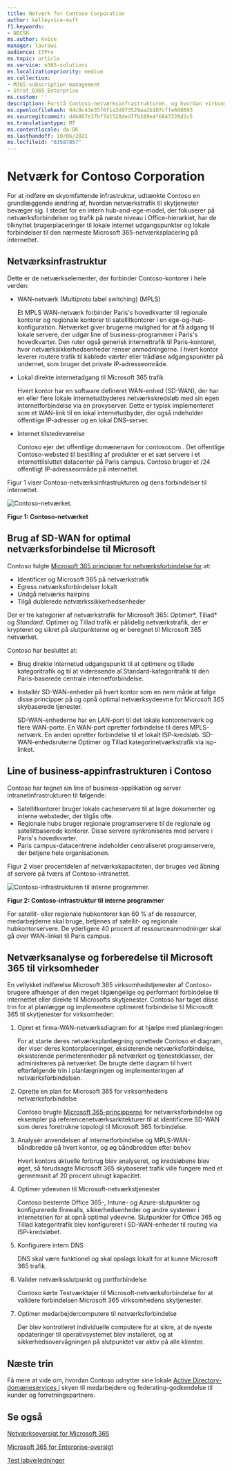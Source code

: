 ```yaml
---
title: Netværk for Contoso Corporation
author: kelleyvice-msft
f1.keywords:
- NOCSH
ms.author: kvice
manager: laurawi
audience: ITPro
ms.topic: article
ms.service: o365-solutions
ms.localizationpriority: medium
ms.collection:
- M365-subscription-management
- Strat_O365_Enterprise
ms.custom: ''
description: Forstå Contoso-netværksinfrastrukturen, og hvordan virksomheden bruger sin SD-WAN-teknologi for optimal netværksydeevne til Microsoft 365 til skytjenester for virksomheder.
ms.openlocfilehash: 94c9c43e35f0f1a3d973529aa2b107cffe608693
ms.sourcegitcommit: d4b867e37bf741528ded7fb289e4f6847228d2c5
ms.translationtype: MT
ms.contentlocale: da-DK
ms.lasthandoff: 10/06/2021
ms.locfileid: "63587857"
---
```

# <a name="networking-for-the-contoso-corporation"></a>Netværk for Contoso Corporation

For at indføre en skyomfattende infrastruktur, udtænkte Contoso en grundlæggende ændring af, hvordan netværkstrafik til skytjenester bevæger sig. I stedet for en intern hub-and-ege-model, der fokuserer på netværksforbindelser og trafik på næste niveau i Office-hierarkiet, har de tilknyttet brugerplaceringer til lokale internet udgangspunkter og lokale forbindelser til den nærmeste Microsoft 365-netværksplacering på internettet.

## <a name="networking-infrastructure"></a>Netværksinfrastruktur

Dette er de netværkselementer, der forbinder Contoso-kontorer i hele verden:

- WAN-netværk (Multiproto label switching) (MPLS)

  Et MPLS WAN-netværk forbinder Paris's hovedkvarter til regionale kontorer og regionale kontorer til satellitkontorer i en ege-og-hub-konfiguration. Netværket giver brugerne mulighed for at få adgang til lokale servere, der udgør line of business-programmer i Paris's hovedkvarter. Den ruter også generisk internettrafik til Paris-kontoret, hvor netværksikkerhedsenheder renser anmodningerne. I hvert kontor leverer routere trafik til kablede værter eller trådløse adgangspunkter på undernet, som bruger det private IP-adresseområde.

- Lokal direkte internetadgang til Microsoft 365 trafik

  Hvert kontor har en software defineret WAN-enhed (SD-WAN), der har en eller flere lokale internetudbyderes netværkskredsløb med sin egen internetforbindelse via en proxyserver. Dette er typisk implementeret som et WAN-link til en lokal internetudbyder, der også indeholder offentlige IP-adresser og en lokal DNS-server.

- Internet tilstedeværelse

  Contoso ejer det offentlige domænenavn for contosocom\.. Det offentlige Contoso-websted til bestilling af produkter er et sæt servere i et internettilsluttet datacenter på Paris campus. Contoso bruger et /24 offentligt IP-adresseområde på internettet.

Figur 1 viser Contoso-netværksinfrastrukturen og dens forbindelser til internettet.

![Contoso-netværket.](../media/contoso-networking/contoso-networking-fig1.png)
 
**Figur 1: Contoso-netværket**

## <a name="use-of-sd-wan-for-optimal-network-connectivity-to-microsoft"></a>Brug af SD-WAN for optimal netværksforbindelse til Microsoft

Contoso fulgte [Microsoft 365 principper for netværksforbindelse for](microsoft-365-network-connectivity-principles.md) at:

- Identificer og Microsoft 365 på netværkstrafik
- Egress netværksforbindelser lokalt
- Undgå netværks hairpins
- Tilgå dublerede netværkssikkerhedsenheder

Der er tre kategorier af netværkstrafik for Microsoft 365: *Optimer**, Tillad* og *Standard*. Optimer og Tillad trafik er pålidelig netværkstrafik, der er krypteret og sikret på slutpunkterne og er beregnet til Microsoft 365 netværket.

Contoso har besluttet at:

- Brug direkte internetud udgangspunkt til at optimere og tillade kategoritrafik og til at videresende al Standard-kategoritrafik til den Paris-baserede centrale internetforbindelse.

- Installér SD-WAN-enheder på hvert kontor som en nem måde at følge disse principper på og opnå optimal netværksydeevne for Microsoft 365 skybaserede tjenester.

  SD-WAN-enhederne har en LAN-port til det lokale kontornetværk og flere WAN-porte. En WAN-port opretter forbindelse til deres MPLS-netværk. En anden opretter forbindelse til et lokalt ISP-kredsløb. SD-WAN-enhedsruterne Optimer og Tillad kategorinetværkstrafik via isp-linket.

## <a name="the-contoso-line-of-business-app-infrastructure"></a>Line of business-appinfrastrukturen i Contoso

Contoso har tegnet sin line of business-applikation og server intranetinfrastrukturen til følgende:

- Satellitkontorer bruger lokale cacheservere til at lagre dokumenter og interne websteder, der tilgås ofte.
- Regionale hubs bruger regionale programservere til de regionale og satellitbaserede kontorer. Disse servere synkroniseres med servere i Paris's hovedkvarter.
- Paris campus-datacentrene indeholder centraliseret programservere, der betjene hele organisationen.

Figur 2 viser procentdelen af netværkskapaciteten, der bruges ved åbning af servere på tværs af Contoso-intranettet.

![Contoso-infrastrukturen til interne programmer.](../media/contoso-networking/contoso-networking-fig2.png)
 
**Figur 2: Contoso-infrastruktur til interne programmer**

For satellit- eller regionale hubkontorer kan 60 % af de ressourcer, medarbejderne skal bruge, betjenes af satellit- og regionale hubkontorservere. De yderligere 40 procent af ressourceanmodninger skal gå over WAN-linket til Paris campus.

## <a name="network-analysis-and-preparation-for-microsoft-365-for-enterprise"></a>Netværksanalyse og forberedelse til Microsoft 365 til virksomheder

En vellykket indførelse Microsoft 365 virksomhedstjenester af Contoso-brugere afhænger af den meget tilgængelige og performant forbindelse til internettet eller direkte til Microsofts skytjenester. Contoso har taget disse trin for at planlægge og implementere optimeret forbindelse til Microsoft 365 til skytjenester for virksomheder:

1. Opret et firma-WAN-netværksdiagram for at hjælpe med planlægningen

   For at starte deres netværksplanlægning oprettede Contoso et diagram, der viser deres kontorplaceringer, eksisterende netværksforbindelse, eksisterende perimeterenheder på netværket og tjenesteklasser, der administreres på netværket. De brugte dette diagram til hvert efterfølgende trin i planlægningen og implementeringen af netværksforbindelsen.

2. Oprette en plan for Microsoft 365 for virksomhedens netværksforbindelse

   Contoso brugte [Microsoft 365-principperne](microsoft-365-network-connectivity-principles.md) for netværksforbindelse og eksempler på referencenetværksarkitekturer til at identificere SD-WAN som deres foretrukne topologi til Microsoft 365 forbindelse.

3. Analysér anvendelsen af internetforbindelse og MPLS-WAN-båndbredde på hvert kontor, og øg båndbredden efter behov

   Hvert kontors aktuelle forbrug blev analyseret, og kredsløbene blev øget, så forudsagte Microsoft 365 skybaseret trafik ville fungere med et gennemsnit af 20 procent ubrugt kapacitet.

4. Optimer ydeevnen til Microsoft-netværkstjenester

   Contoso bestemte Office 365-, Intune- og Azure-slutpunkter og konfigurerede firewalls, sikkerhedsenheder og andre systemer i internetstien for at opnå optimal ydeevne. Slutpunkter for Office 365 og Tillad kategoritrafik blev konfigureret i SD-WAN-enheder til routing via ISP-kredsløbet.

5. Konfigurere intern DNS

   DNS skal være funktionel og skal opslags lokalt for at kunne Microsoft 365 trafik.

6. Valider netværksslutpunkt og portforbindelse

   Contoso kørte Testværktøjer til Microsoft-netværksforbindelse for at validere forbindelsen Microsoft 365 virksomhedens skytjenester.

7. Optimer medarbejdercomputere til netværksforbindelse

   Der blev kontrolleret individuelle computere for at sikre, at de nyeste opdateringer til operativsystemet blev installeret, og at sikkerhedsovervågningen på slutpunktet var aktiv på alle klienter.

## <a name="next-step"></a>Næste trin

Få mere at vide om, hvordan Contoso udnytter sine lokale [Active Directory-domæneservices i](contoso-identity.md) skyen til medarbejdere og federating-godkendelse til kunder og forretningspartnere.

## <a name="see-also"></a>Se også

[Netværksoversigt for Microsoft 365](networking-roadmap-microsoft-365.md)

[Microsoft 365 for Enterprise-oversigt](microsoft-365-overview.md)

[Test labvejledninger](m365-enterprise-test-lab-guides.md)
